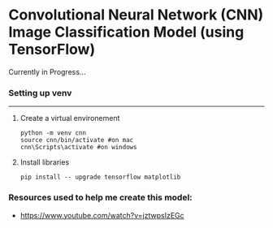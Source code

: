# Convolutional Neural Network (CNN) Image Classification Model (using TensorFlow)

Currently in Progress... <br>

### Setting up venv 
- - -
1. Create a virtual environement
    ```
    python -m venv cnn
    source cnn/bin/activate #on mac
    cnn\Scripts\activate #on windows
    ```
2. Install libraries
   ```
   pip install -- upgrade tensorflow matplotlib 

### Resources used to help me create this model:
- https://www.youtube.com/watch?v=jztwpsIzEGc
